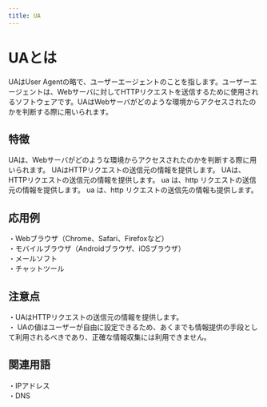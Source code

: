 ```yaml
---
title: UA
---
```


# UAとは
UAはUser Agentの略で、ユーザーエージェントのことを指します。ユーザーエージェントは、Webサーバに対してHTTPリクエストを送信するために使用されるソフトウェアです。UAはWebサーバがどのような環境からアクセスされたのかを判断する際に用いられます。

## 特徴
UAは、Webサーバがどのような環境からアクセスされたのかを判断する際に用いられます。
UAはHTTPリクエストの送信元の情報を提供します。
UAは、HTTPリクエストの送信元の情報を提供します。
ua は、http リクエストの送信元の情報を提供します。
ua は、http リクエストの送信先の情報も提供します。


## 応用例
・Webブラウザ（Chrome、Safari、Firefoxなど）  
・モバイルブラウザ（Androidブラウザ、iOSブラウザ）  
・メールソフト  
・チャットツール  


## 注意点
・UAはHTTPリクエストの送信元の情報を提供します。  
・ UAの値はユーザーが自由に設定できるため、あくまでも情報提供の手段として利用されるべきであり、正確な情報収集には利用できません。



 ## 関連用語
・IPアドレス  
・DNS